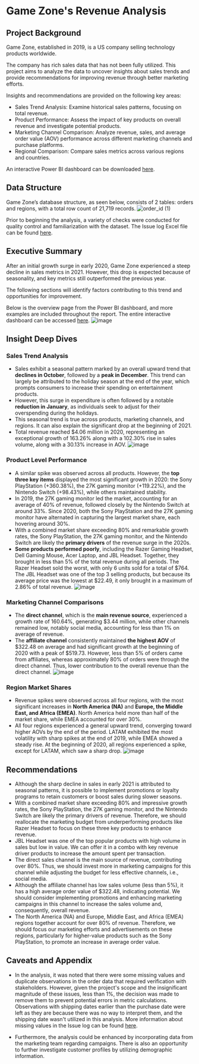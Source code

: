 # Game Zone's Revenue Analysis
## Project Background

Game Zone, established in 2019, is a US company selling technology products worldwide.

The company has rich sales data that has not been fully utilized. This project aims to analyze the data to uncover insights about sales trends and provide recommendations for improving revenue through better marketing efforts.

Insights and recommendations are provided on the following key areas:

- Sales Trend Analysis: Examine historical sales patterns, focusing on total revenue.
- Product Performance: Assess the impact of key products on overall revenue and investigate potential products.
- Marketing Channel Comparison: Analyze revenue, sales, and average order value (AOV) performance across different marketing channels and purchase platforms.
- Regional Comparison: Compare sales metrics across various regions and countries.

An interactive Power BI dashboard can be downloaded [here](https://github.com/ntma23/gamezone_revenue/blob/main/game%20zone.pbix).

## Data Structure

Game Zone’s database structure, as seen below, consists of 2 tables: orders and regions, with a total row count of 21,719 records.
![order_id (1)](https://github.com/user-attachments/assets/bf640081-170b-45b3-b541-c0368d3d044a)


Prior to beginning the analysis, a variety of checks were conducted for quality control and familiarization with the dataset. The Issue log Excel file can be found [here](https://github.com/ntma23/gamezone_revenue/blob/main/Game%20Zone_Issue%20Log.xlsx).

## Executive Summary

After an initial growth surge in early 2020, Game Zone experienced a steep decline in sales metrics in 2021. However, this drop is expected because of seasonality, and key metrics still outperformed the previous year.

The following sections will identify factors contributing to this trend and opportunities for improvement.

Below is the overview page from the Power BI dashboard, and more examples are included throughout the report. The entire interactive dashboard can be accessed [here](https://github.com/ntma23/gamezone_revenue/blob/main/game%20zone.pbix).
![image](https://github.com/user-attachments/assets/b1259fcb-1d93-4c40-ba17-1149622d5fff)

## Insight Deep Dives

### Sales Trend Analysis

- Sales exhibit a seasonal pattern marked by an overall upward trend that **declines in October**, followed by a **peak in December**. This trend can largely be attributed to the holiday season at the end of the year, which prompts consumers to increase their spending on entertainment products.
- However, this surge in expenditure is often followed by a notable **reduction in January**, as individuals seek to adjust for their overspending during the holidays.
- This seasonal trend is true across products, marketing channels, and regions. It can also explain the significant drop at the beginning of 2021.
- Total revenue reached $4.06 million in 2020, representing an exceptional growth of 163.26% along with a 102.30% rise in sales volume, along with a 30.13% increase in AOV.
![image](https://github.com/user-attachments/assets/ab0e1682-7bb4-423d-be73-fe8b6f32fabf)

### Product Level Performance

- A similar spike was observed across all products. However, the **top three key items** displayed the most significant growth in 2020: the Sony PlayStation (+360.38%), the 27K gaming monitor (+119.22%), and the Nintendo Switch (+98.43%), while others maintained stability.
- In 2019, the 27K gaming monitor led the market, accounting for an average of 40% of revenue, followed closely by the Nintendo Switch at around 33%. Since 2020, both the Sony PlayStation and the 27K gaming monitor have alternated in capturing the largest market share, each hovering around 30%.
- With a combined market share exceeding 80% and remarkable growth rates, the Sony PlayStation, the 27K gaming monitor, and the Nintendo Switch are likely the **primary drivers** of the revenue surge in the 2020s.
- **Some products performed poorly**, including the Razer Gaming Headset, Dell Gaming Mouse, Acer Laptop, and JBL Headset. Together, they brought in less than 5% of the total revenue during all periods. The Razer Headset sold the worst, with only 6 units sold for a total of $764. The JBL Headset was one of the top 3 selling products, but because its average price was the lowest at $22.49, it only brought in a maximum of 2.86% of total revenue.
![image](https://github.com/user-attachments/assets/76e8be98-a105-45db-8b9e-fc82b3a587ad)


### Marketing Channel Comparisons

- The **direct channel**, which is the **main revenue source**, experienced a growth rate of 160.64%, generating $3.44 million, while other channels remained low, notably social media, accounting for less than 1% on average of revenue.
- The **affiliate channel** consistently maintained **the highest AOV** of $322.48 on average and had significant growth at the beginning of 2020 with a peak of $519.73. However, less than 5% of orders came from affiliates, whereas approximately 80% of orders were through the direct channel. Thus, lower contribution to the overall revenue than the direct channel.
![image](https://github.com/user-attachments/assets/f1845e32-c296-44a2-9100-895a34f277f6)


### Region Market Shares

- Revenue spikes were observed across all four regions, with the most significant increases in **North America (NA)** and **Europe, the Middle East, and Africa (EMEA)**. North America held more than half of the market share, while EMEA accounted for over 30%.
- All four regions experienced a general upward trend, converging toward higher AOVs by the end of the period. LATAM exhibited the most volatility with sharp spikes at the end of 2019, while EMEA showed a steady rise. At the beginning of 2020, all regions experienced a spike, except for LATAM, which saw a sharp drop.
![image](https://github.com/user-attachments/assets/31a4bd96-b461-4aa6-9ff1-27fd65c5fdeb)


## Recommendations

- Although the sharp decline in sales in early 2021 is attributed to seasonal patterns, it is possible to implement promotions or loyalty programs to retain customers or boost sales during slower seasons.
- With a combined market share exceeding 80% and impressive growth rates, the Sony PlayStation, the 27K gaming monitor, and the Nintendo Switch are likely the primary drivers of revenue. Therefore, we should reallocate the marketing budget from underperforming products like Razer Headset to focus on these three key products to enhance revenue.
- JBL Headset was one of the top popular products with high volume in sales but low in value. We can offer it in a combo with key revenue driver products to increase the amount spent per transaction.
- The direct sales channel is the main source of revenue, contributing over 80%. Thus, we should invest more in marketing campaigns for this channel while adjusting the budget for less effective channels, i.e., social media.
- Although the affiliate channel has low sales volume (less than 5%), it has a high average order value of $322.48, indicating potential. We should consider implementing promotions and enhancing marketing campaigns in this channel to increase the sales volume and, consequently, overall revenue.
- The North America (NA) and Europe, Middle East, and Africa (EMEA) regions together account for over 80% of revenue. Therefore, we should focus our marketing efforts and advertisements on these regions, particularly for higher-value products such as the Sony PlayStation, to promote an increase in average order value.

## Caveats and Appendix

- In the analysis, it was noted that there were some missing values and duplicate observations in the order data that required verification with stakeholders. However, given the project's scope and the insignificant magnitude of these issues, less than 1%, the decision was made to remove them to prevent potential errors in metric calculations. Observations with shipping dates earlier than the purchase date were left as they are because there was no way to interpret them, and the shipping date wasn't utilized in this analysis. More information about missing values in the Issue log can be found [here](https://github.com/ntma23/gamezone_revenue/blob/main/Game%20Zone_Issue%20Log.xlsx).

- Furthermore, the analysis could be enhanced by incorporating data from the marketing team regarding campaigns. There is also an opportunity to further investigate customer profiles by utilizing demographic information.
